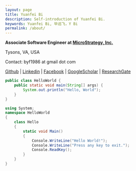 ```yaml
---
layout: page
title: Yuanfei Bi
description: Self-introduction of Yuanfei Bi.
keywords: Yuanfei Bi, 毕远飞，Y Bi
permalink: /about/
---
```


**Associate Software Engineer at [MicroStrategy, Inc.](http://www.microstrategy.com/)**

Tysons, VA, USA

Contact: byf1986 at gmail dot com

[Github](https://github.com/yuanfeibi) \| [Linkedin](https://www.linkedin.com/in/yuanfei-bi-6b59bb37/) \| [Facebook](https://www.facebook.com/yuanfei.bi) \| [GoogleScholar](https://scholar.google.com/citations?hl=en&user=gZWC-GsAAAAJ) \| [ResearchGate](https://www.researchgate.net/profile/Yuanfei_Bi)

```java
public class HelloWorld {
    public static void main(String[] args) {
        System.out.println("Hello, World");
    }
}
```

```c#
using System;
namespace HelloWorld
{
    class Hello
    {
        static void Main()
        {
            Console.WriteLine("Hello World!");
            Console.WriteLine("Press any key to exit.");
            Console.ReadKey();
        }
    }
}
```
